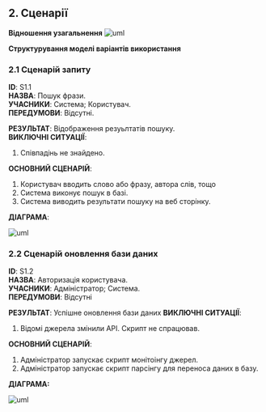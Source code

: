 
## 2. Сценарії  

**Відношення узагальнення**
![uml](http://www.plantuml.com/plantuml/proxy?cache=no&src=raw.githubusercontent.com/Krut1la/whosaidit/blob/master/src/uml/usecase.puml)


**Структурування моделі варіантів використання**



### 2.1 Сценарій запиту

**ID**: S1.1  
**НАЗВА**: Пошук фрази.  
**УЧАСНИКИ**: Система; Користувач.  
**ПЕРЕДУМОВИ**: Відсутні.  

**РЕЗУЛЬТАТ**: Відображення резуьлтатів пошуку.  
**ВИКЛЮЧНІ СИТУАЦІЇ**: 
1. Співпадінь не знайдено.


**ОСНОВНИЙ СЦЕНАРІЙ**:  
1. Користувач вводить слово або фразу, автора слів, тощо
2. Система виконує пошук в базі.
3. Система виводить результати пошуку на веб сторінку.


**ДІАГРАМА**:

![uml](http://www.plantuml.com/plantuml/proxy?cache=no&src=raw.githubusercontent.com/Krut1la/whosaidit/master/src/uml/usecase.puml)

### 2.2 Сценарій оновлення бази даних

**ID**: S1.2  
**НАЗВА**: Авторизація користувача.  
**УЧАСНИКИ**: Адміністратор; Система.   
**ПЕРЕДУМОВИ**: Відсутні

**РЕЗУЛЬТАТ**: Успішне оновлення бази даних
**ВИКЛЮЧНІ СИТУАЦІЇ**:  
1. Відомі джерела змінили АРІ.  Скрипт не спрацював.

**ОСНОВНИЙ СЦЕНАРІЙ**:  
1. Адміністратор запускає скрипт монітоінгу джерел.  
2. Адміністратор запускає скрипт парсінгу для переноса даних в базу.  

**ДІАГРАМА:**


![uml](http://www.plantuml.com/plantuml/proxy?cache=no&src=raw.githubusercontent.com/Krut1la/whosaidit/blob/master/src/uml/sequence_user.puml)